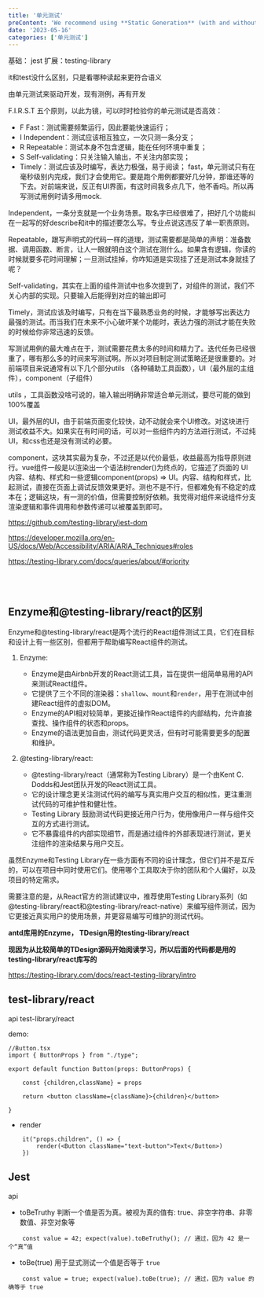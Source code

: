 ```yaml
---
title: '单元测试'
preContent: 'We recommend using **Static Generation** (with and without data) whenever possible because your page can be built once and served by CDN, which makes it much faster than having a server render the page on every request'
date: '2023-05-16'
categories: ['单元测试']
---
```


基础： jest
扩展：testing-library

it和test没什么区别，只是看哪种读起来更符合语义

由单元测试来驱动开发，现有测例，再有开发

F.I.R.S.T 五个原则，以此为镜，可以时时检验你的单元测试是否高效：

- F Fast：测试需要频繁运行，因此要能快速运行；
- I Independent：测试应该相互独立，一次只测一条分支；
- R Repeatable：测试本身不包含逻辑，能在任何环境中重复；
- S Self-validating：只关注输入输出，不关注内部实现；
- Timely：测试应该及时编写，表达力极强，易于阅读；
fast，单元测试只有在毫秒级别内完成，我们才会使用它。要是跑个用例都要好几分钟，那谁还等的下去。对前端来说，反正有UI界面，有这时间我多点几下，他不香吗。所以再写测试用例时请多用mock.

Independent，一条分支就是一个业务场景。取名字已经很难了，把好几个功能纠在一起写的好describe和it中的描述要怎么写。专业点说这违反了单一职责原则。

Repeatable，跟写声明式的代码一样的道理，测试需要都是简单的声明：准备数据、调用函数、断言，让人一眼就明白这个测试在测什么。如果含有逻辑，你读的时候就要多花时间理解；一旦测试挂掉，你咋知道是实现挂了还是测试本身就挂了呢？

Self-validating，其实在上面的组件测试中也多次提到了，对组件的测试，我们不关心内部的实现。只要输入后能得到对应的输出即可

Timely，测试应该及时编写，只有在当下最熟悉业务的时候，才能够写出表达力最强的测试。而当我们在未来不小心破坏某个功能时，表达力强的测试才能在失败的时候给你非常迅速的反馈。

写测试用例的最大难点在于，测试需要花费太多的时间和精力了。迭代任务已经很重了，哪有那么多的时间来写测试啊。所以对项目制定测试策略还是很重要的。对前端项目来说通常有以下几个部分utils （各种辅助工具函数），UI（最外层的主组件），component（子组件）

utils ，工具函数没啥可说的，输入输出明确非常适合单元测试，要尽可能的做到100%覆盖

UI，最外层的UI，由于前端页面变化较快，动不动就会来个UI修改。对这块进行测试收益不大。如果实在有时间的话，可以对一些组件内的方法进行测试，不过纯UI，和css也还是没有测试的必要。

component，这块其实最为复杂，不过还是以代价最低，收益最高为指导原则进行。vue组件一般是以渲染出一个语法树render()为终点的，它描述了页面的 UI 内容、结构、样式和一些逻辑component(props) => UI。内容、结构和样式，比起测试，直接在页面上调试反馈效果更好。测也不是不行，但都难免有不稳定的成本在；逻辑这块，有一测的价值，但需要控制好依赖。我觉得对组件来说组件分支渲染逻辑和事件调用和参数传递可以被覆盖到即可。

https://github.com/testing-library/jest-dom

https://developer.mozilla.org/en-US/docs/Web/Accessibility/ARIA/ARIA_Techniques#roles

https://testing-library.com/docs/queries/about/#priority

<br/>
<br/>

## Enzyme和@testing-library/react的区别

Enzyme和@testing-library/react是两个流行的React组件测试工具，它们在目标和设计上有一些区别，但都用于帮助编写React组件的测试。

1. Enzyme:
    
    - Enzyme是由Airbnb开发的React测试工具，旨在提供一组简单易用的API来测试React组件。
    - 它提供了三个不同的渲染器：`shallow`、`mount`和`render`，用于在测试中创建React组件的虚拟DOM。
    - Enzyme的API相对较简单，更接近操作React组件的内部结构，允许直接查找、操作组件的状态和props。
    - Enzyme的语法更加自由，测试代码更灵活，但有时可能需要更多的配置和维护。
2. @testing-library/react:
    
    - @testing-library/react（通常称为Testing Library）是一个由Kent C. Dodds和Jest团队开发的React测试工具。
    - 它的设计理念更关注测试代码的编写与真实用户交互的相似性，更注重测试代码的可维护性和健壮性。
    - Testing Library 鼓励测试代码更接近用户行为，使用像用户一样与组件交互的方式进行测试。
    - 它不暴露组件的内部实现细节，而是通过组件的外部表现进行测试，更关注组件的渲染结果与用户交互。

虽然Enzyme和Testing Library在一些方面有不同的设计理念，但它们并不是互斥的，可以在项目中同时使用它们。使用哪个工具取决于你的团队和个人偏好，以及项目的特定需求。

需要注意的是，从React官方的测试建议中，推荐使用Testing Library系列（如@testing-library/react和@testing-library/react-native）来编写组件测试，因为它更接近真实用户的使用场景，并更容易编写可维护的测试代码。

 **antd库用的Enzyme，
TDesign用的testing-library/react**

**现因为从比较简单的TDesign源码开始阅读学习，所以后面的代码都是用的testing-library/react库写的**

https://testing-library.com/docs/react-testing-library/intro

## test-library/react
api
test-library/react

demo: 
```
//Button.tsx
import { ButtonProps } from "./type";

export default function Button(props: ButtonProps) {

    const {children,className} = props

    return <button className={className}>{children}</button>

}
```

- render
```
    it("props.children", () => {
        render(<Button className="text-button">Text</Button>)
    })
```


## Jest
api
- toBeTruthy
	判断一个值是否为真。被视为真的值有: true、非空字符串、非零数值、非空对象等
```
    const value = 42; expect(value).toBeTruthy(); // 通过，因为 42 是一个“真”值
```

- toBe(true)
	用于显式测试一个值是否等于 `true`
```
    const value = true; expect(value).toBe(true); // 通过，因为 value 的确等于 true
```

